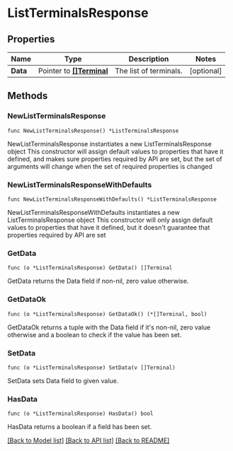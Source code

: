 # ListTerminalsResponse

## Properties

Name | Type | Description | Notes
------------ | ------------- | ------------- | -------------
**Data** | Pointer to [**[]Terminal**](Terminal.md) | The list of terminals. | [optional] 

## Methods

### NewListTerminalsResponse

`func NewListTerminalsResponse() *ListTerminalsResponse`

NewListTerminalsResponse instantiates a new ListTerminalsResponse object
This constructor will assign default values to properties that have it defined,
and makes sure properties required by API are set, but the set of arguments
will change when the set of required properties is changed

### NewListTerminalsResponseWithDefaults

`func NewListTerminalsResponseWithDefaults() *ListTerminalsResponse`

NewListTerminalsResponseWithDefaults instantiates a new ListTerminalsResponse object
This constructor will only assign default values to properties that have it defined,
but it doesn't guarantee that properties required by API are set

### GetData

`func (o *ListTerminalsResponse) GetData() []Terminal`

GetData returns the Data field if non-nil, zero value otherwise.

### GetDataOk

`func (o *ListTerminalsResponse) GetDataOk() (*[]Terminal, bool)`

GetDataOk returns a tuple with the Data field if it's non-nil, zero value otherwise
and a boolean to check if the value has been set.

### SetData

`func (o *ListTerminalsResponse) SetData(v []Terminal)`

SetData sets Data field to given value.

### HasData

`func (o *ListTerminalsResponse) HasData() bool`

HasData returns a boolean if a field has been set.


[[Back to Model list]](../README.md#documentation-for-models) [[Back to API list]](../README.md#documentation-for-api-endpoints) [[Back to README]](../README.md)


